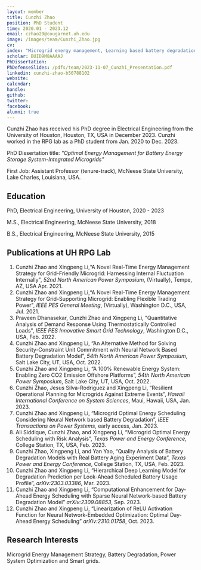 ```yaml
---
layout: member
title: Cunzhi Zhao
position: PhD Student
time: 2020.01 - 2023.12
email: czhao29@cougarnet.uh.edu
image: /images/team/Cunzhi_Zhao.jpg
cv: 
index: "Microgrid energy management, Learning based battery degradation modeling"
scholar: BUID9M8AAAAJ
PhDissertation: 
PhDefenseSlides: /pdfs/team/2023-11-07_Cunzhi_Presentation.pdf
linkedin: cunzhi-zhao-b50788102
website: 
calendar: 
handle: 
github: 
twitter: 
facebook: 
alumni: true
---
```


Cunzhi Zhao has received his PhD degree in Electrical Engineering from the University of Houston, Houston, TX, USA in December 2023. Cunzhi worked in the RPG lab as a PhD student from Jan. 2020 to Dec. 2023.

PhD Dissertation title: *"Optimal Energy Management for Battery Energy Storage System-Integrated Microgrids"*

First Job: Assistant Professor (tenure-track), McNeese State University, Lake Charles, Louisiana, USA.


## Education
PhD, Electrical Engineering, University of Houston, 2020 - 2023

M.S., Electrical Engineering, McNeese State University, 2018

B.S., Electrical Engineering, McNeese State University, 2015

## Publications at UH RPG Lab 
1. Cunzhi Zhao and Xingpeng Li,“A Novel Real-Time Energy Management Strategy for Grid-Friendly Microgrid: Harnessing Internal Fluctuation Internally", *52nd North American Power Symposium*, (Virtually), Tempe, AZ, USA Apr. 2021.
2. Cunzhi Zhao and Xingpeng Li,“A Novel Real-Time Energy Management Strategy for Grid-Supporting Microgrid: Enabling Flexible Trading Power", *IEEE PES General Meeting*, (Virtually), Washington D.C., USA, Jul. 2021.
3. Praveen Dhanasekar, Cunzhi Zhao and Xingpeng Li, "Quantitative Analysis of Demand Response Using Thermostatically Controlled Loads", *IEEE PES Innovative Smart Grid Technology*, Washington D.C., USA, Feb. 2022. 
4. Cunzhi Zhao and Xingpeng Li, “An Alternative Method for Solving Security-Constraint Unit Commitment with Neural Network Based Battery Degradation Model”, *54th North American Power Symposium*, Salt Lake City, UT, USA, Oct. 2022.
5. Cunzhi Zhao and Xingpeng Li, “A 100% Renewable Energy System: Enabling Zero CO2 Emission Offshore Platforms”, *54th North American Power Symposium*, Salt Lake City, UT, USA, Oct. 2022.
6. Cunzhi Zhao, Jesus Silva-Rodriguez and Xingpeng Li, “Resilient Operational Planning for Microgrids Against Extreme Events”, *Hawaii International Conference on System Sciences*, Maui, Hawaii, USA, Jan. 2023.
7. Cunzhi Zhao and Xingpeng Li, “Microgrid Optimal Energy Scheduling Considering Neural Network based Battery Degradation”, *IEEE Transactions on Power Systems*, early access, Jan. 2023.
8. Ali Siddique, Cunzhi Zhao, and Xingpeng Li, “Microgrid Optimal Energy Scheduling with Risk Analysis”, *Texas Power and Energy Conference*, College Station, TX, USA, Feb. 2023.
9. Cunzhi Zhao, Xingpeng Li, and Yan Yao, “Quality Analysis of Battery Degradation Models with Real Battery Aging Experiment Data”, *Texas Power and Energy Conference*, College Station, TX, USA, Feb. 2023.
10. Cunzhi Zhao and Xingpeng Li, “Hierarchical Deep Learning Model for Degradation Prediction per Look-Ahead Scheduled Battery Usage Profile”, *arXiv:2303.03386*, Mar. 2023.
11. Cunzhi Zhao and Xingpeng Li, “Computational Enhancement for Day-Ahead Energy Scheduling with Sparse Neural Network-based Battery Degradation Model” *arXiv:2309.08853*, Sep. 2023.
12. Cunzhi Zhao and Xingpeng Li, “Linearization of ReLU Activation Function for Neural Network-Embedded Optimization:  Optimal Day-Ahead Energy Scheduling” *arXiv:2310.01758*, Oct. 2023.


## Research Interests
Microgrid Energy Management Strategy, Battery Degradation, Power System Optimization and Smart grids.


